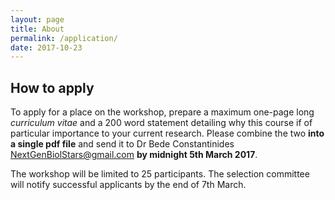 ```yaml
---
layout: page
title: About
permalink: /application/
date: 2017-10-23
---
```


## How to apply

To apply for a place on the workshop, prepare a maximum one-page long _curriculum vitae_ and a 200 word statement detailing why this course if of particular importance to your current research. Please combine the two  **into a single pdf file** and send it to Dr Bede Constantinides [NextGenBiolStars@gmail.com](mailto:NextGenBiolStars@gmail.com) **by midnight 5th March 2017**.

The workshop will be limited to 25 participants. The selection committee will notify successful applicants by the end of 7th March.
